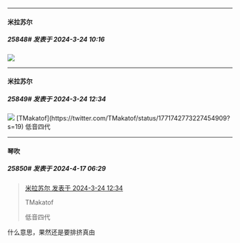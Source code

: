 ﻿
*****

####  米拉苏尔  
##### 25848#       发表于 2024-3-24 10:16

<img src="https://p.sda1.dev/16/00de0a8a060c81e7addcb00735212569/CMP_20240324101630968.jpg" referrerpolicy="no-referrer">


*****

####  米拉苏尔  
##### 25849#       发表于 2024-3-24 12:34

<img src="https://p.sda1.dev/16/b4bb73ce96f6df92a11a599f906d2104/CMP_20240324123418417.jpg" referrerpolicy="no-referrer">
[TMakatof](https://twitter.com/TMakatof/status/1771742773227454909?s=19)
低音四代

*****

####  琴吹  
##### 25850#       发表于 2024-4-17 06:29

<blockquote><a href="httphttps://bbs.saraba1st.com/2b/forum.php?mod=redirect&amp;goto=findpost&amp;pid=64357723&amp;ptid=1336553" target="_blank">米拉苏尔 发表于 2024-3-24 12:34</a>

TMakatof

低音四代</blockquote>
什么意思，果然还是要排挤真由

